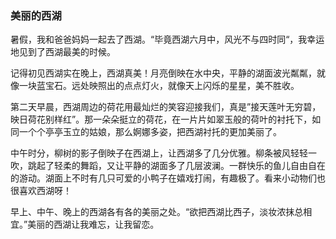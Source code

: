 ### 美丽的西湖
暑假，我和爸爸妈妈一起去了西湖。“毕竟西湖六月中，风光不与四时同“，我幸运地见到了西湖最美的时候。

记得初见西湖实在晚上，西湖真美！月亮倒映在水中央，平静的湖面波光粼粼，就像一块蓝宝石。远处映照出的点点灯火，就像天上闪烁的星星，美不胜收。

第二天早晨，西湖周边的荷花用最灿烂的笑容迎接我们，真是”接天莲叶无穷碧，映日荷花别样红”。那一朵朵挺立的荷花，在一片片如翠玉般的荷叶的衬托下，如同一个个亭亭玉立的姑娘，那么婀娜多姿，把西湖衬托的更加美丽了。

中午时分，柳树的影子倒映子在西湖上，让西湖多了几分优雅。柳条被风轻轻一吹，跳起了轻柔的舞蹈，又让平静的湖面多了几层波澜。一群快乐的鱼儿自由自在的游动。湖面上不时有几只可爱的小鸭子在嬉戏打闹，有趣极了。看来小动物们也很喜欢西湖呀！

早上、中午、晚上的西湖各有各的美丽之处。“欲把西湖比西子，淡妆浓抹总相宜。”美丽的西湖让我难忘，让我留恋。

